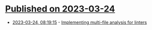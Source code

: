 # [Published on 2023-03-24](index.md)

* [2023-03-24, 08:19:15](https://lobste.rs/s/q1hzen/implementing_multi_file_analysis_for) - [Implementing multi-file analysis for linters](https://jfmengels.net/multi-file-analysis/)
